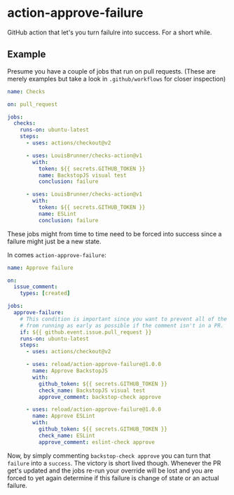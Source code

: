 # action-approve-failure

GitHub action that let's you turn failulre into success. For a short while.

## Example

Presume you have a couple of jobs that run on pull requests.
(These are merely examples but take a look in `.github/workflows` for closer inspection)

```yaml
name: Checks

on: pull_request

jobs:
  checks:
    runs-on: ubuntu-latest
    steps:
      - uses: actions/checkout@v2

      - uses: LouisBrunner/checks-action@v1
        with:
          token: ${{ secrets.GITHUB_TOKEN }}
          name: BackstopJS visual test
          conclusion: failure

      - uses: LouisBrunner/checks-action@v1
        with:
          token: ${{ secrets.GITHUB_TOKEN }}
          name: ESLint
          conclusion: failure
```

These jobs might from time to time need to be forced into success since a failure
might just be a new state.

In comes `action-approve-failure`:

```yaml
name: Approve failure

on:
  issue_comment:
    types: [created]

jobs:
  approve-failure:
    # This condition is important since you want to prevent all of the steps
    # from running as early as possible if the comment isn't in a PR.
    if: ${{ github.event.issue.pull_request }}
    runs-on: ubuntu-latest
    steps:
      - uses: actions/checkout@v2

      - uses: reload/action-approve-failure@1.0.0
        name: Approve BackstopJS
        with:
          github_token: ${{ secrets.GITHUB_TOKEN }}
          check_name: BackstopJS visual test
          approve_comment: backstop-check approve

      - uses: reload/action-approve-failure@1.0.0
        name: Approve ESLint
        with:
          github_token: ${{ secrets.GITHUB_TOKEN }}
          check_name: ESLint
          approve_comment: eslint-check approve
```

Now, by simply commenting `backstop-check approve` you can turn that `failure`
into a `success`. The victory is short lived though. Whenever the PR get's
updated and the jobs re-run your override will be lost and you are forced to
yet again determine if this failure is change of state or an actual failure.
